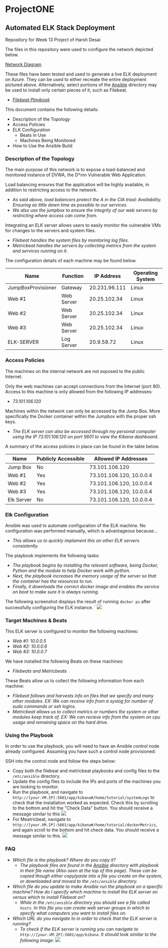 # ProjectONE
## Automated ELK Stack Deployment
Repository for Week 13 Project of Harsh Desai

The files in this repository were used to configure the network depicted below.

[Network Diagram](Diagrams/NetworkDiagram.drawio.png)

These files have been tested and used to generate a live ELK deployment on Azure. They can be used to either recreate the entire deployment pictured above. Alternatively, select portions of the [Ansible](Ansible) directory may be used to install only certain pieces of it, such as Filebeat.

  - _[Filebeat Playbook](Ansible/Filebeat-Playbook.yml)_

This document contains the following details:
- Description of the Topology
- Access Policies
- ELK Configuration
  - Beats in Use
  - Machines Being Monitored
- How to Use the Ansible Build


### Description of the Topology

The main purpose of this network is to expose a load-balanced and monitored instance of DVWA, the D*mn Vulnerable Web Application.

Load balancing ensures that the application will be highly available, in addition to restricting access to the network.
- _As said above, load balancers protect the A in the CIA triad: Availability. Ensuring as little down time as possible to our services._ 
- _We also use the jumpbox to ensure the integrity of our web servers by restricting where access can come from._

Integrating an ELK server allows users to easily monitor the vulnerable VMs for changes to the servers and system files.
- _Filebeat handles the system files by monitoring log files._
- _Metricbeat handles the servers by collecting metrics from the system and services running on it._

The configuration details of each machine may be found below.

| Name                 | Function     | IP Address    | Operating System |
|----------------------|--------------|---------------|------------------|
| JumpBoxProvisioner   | Gateway      | 20.231.96.111 | Linux            |
| Web #1               | Web Server   | 20.25.102.34  | Linux            |
| Web #2               | Web Server   | 20.25.102.34  | Linux            |
| Web #3               | Web Server   | 20.25.102.34  | Linux            |
| ELK-SERVER           | Log Server   | 20.9.58.72    | Linux            |

### Access Policies

The machines on the internal network are not exposed to the public Internet. 

Only the web machines can accept connections from the Internet (port 80). Access to this machine is only allowed from the following IP addresses:
- _73.101.106.120_

Machines within the network can only be accessed by the Jump Box. More specifically the Docker container within the Jumpbox with the proper ssh keys.
- _The ELK server can also be accessed through my personal computer using the IP 73.101.106.120 on port 5601 to view the Kibana dashboard._

A summary of the access policies in place can be found in the table below.

| Name       | Publicly Accessible | Allowed IP Addresses  |
|------------|---------------------|-----------------------|
| Jump Box   | No                  | 73.101.106.120           |
| Web #1     | Yes                 | 73.101.106.120, 10.0.0.4 |
| Web #2     | Yes                 | 73.101.106.120, 10.0.0.4 |
| Web #3     | Yes                 | 73.101.106.120, 10.0.0.4 |
| Elk Server | No                  | 73.101.106.120, 10.0.0.4 |

### Elk Configuration

Ansible was used to automate configuration of the ELK machine. No configuration was performed manually, which is advantageous because...
- _This allows us to quickly implament this on other ELK servers consistently._

The playbook implements the following tasks:
- _The playbook begins by installing the relevant software, being Docker, Python and the module to help Docker work with python._
- _Next, the playbook increases the memory usage of the server so that the container has the resources to run._
- _Finally, it downloads the correct docker image and enables the service on boot to make sure it is always running._

The following screenshot displays the result of running `docker ps` after successfully configuring the ELK instance.
`
![](Images/DockerPS.png)

### Target Machines & Beats
This ELK server is configured to monitor the following machines:
- _Web #1: 10.0.0.5_
- _Web #2: 10.0.0.6_
- _Web #3: 10.0.0.7_

We have installed the following Beats on these machines:
- _Filebeats and Metricbeats_

These Beats allow us to collect the following information from each machine:
- _Filebeat follows and harvests info on files that we specify and many other modules. EX: We can receive info from a syslog for number of sudo commands or ssh logins._
- _Metricbeat allows us to collect metrics or numbers the system or other modules keep track of. EX: We can recieve info from the system on cpu usage and remaining space on the hard drive._

### Using the Playbook
In order to use the playbook, you will need to have an Ansible control node already configured. Assuming you have such a control node provisioned: 

SSH into the control node and follow the steps below:
- Copy both the filebeat and metricbeat playbooks and config files to the `/etc/ansible` directory.
- Update the config files to include the IPs and ports of the machines you are looking to monitor.
- Run the playbook, and navigate to `http://[your.VM.IP]:5601/app/kibana#/home/tutorial/systemLogs` to check that the installation worked as expected. Check this by scrolling to the bottom and hit the "Check Data" button. You should receive a message similar to this
![](Images/FileBeat.PNG)
- For Meatricbeat, navigate to `http://[your.VM.IP]:5601/app/kibana#/home/tutorial/dockerMetrics`, and again scroll to the bottom and hit check data. You should receive a message similar to this.
![](Images/MetricBeat.PNG)

### FAQ
- _Which file is the playbook? Where do you copy it?_
  - _The playbook files are found in the [Ansible](Ansible) directory with playbook in their file name (Also seen at the top of this page). These can be copied though either copy/paste into a file you create on the system, or downloaded and moved to the `/etc/ansible` directory._
- _Which file do you update to make Ansible run the playbook on a specific machine? How do I specify which machine to install the ELK server on versus which to install Filebeat on?_
  - _While in the `/etc/ansible` directory you should see a file called `hosts`. In this file you can create web server groups in which to specify what computers you want to install files on._
- _Which URL do you navigate to in order to check that the ELK server is running?_
  - _To check if the ELK server is running you can navigate to `http://[your.VM.IP]:5601/app/kibana`. It should look similar to the following image:_
![](Images/Kibana.PNG)
